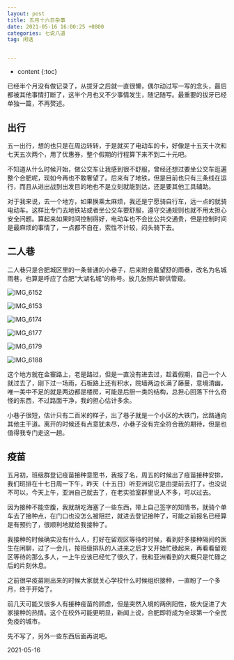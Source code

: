 ```yaml
---
layout: post
title: 五月十六日杂事
date: 2021-05-16 16:00:25 +0800
categories: 七说八道
tag: 闲话


---
```


* content
{:toc}




已经半个月没有做记录了，从拔牙之后就一直很懒，偶尔动过写一写的念头，最后都被其他事情打断了，这半个月也又不少事情发生，随记随写。最重要的拔牙已经单独一篇，不再赘述。

## 出行

五一出行，想的也只是在周边转转，于是就买了电动车的卡，好像是十五天十次和七天五次两个，用了优惠券，整个假期的行程算下来不到二十元吧。

不知道从什么时候开始，做公交车让我感到很不舒服，曾经还想过要坐公交车逛遍整个合肥呢，现如今再也不敢奢望了。后来有了地铁，但是目前也只有三条线在运行，而且从进出战到出发目的地也不是立刻就能到达，还是要其他工具辅助。

对于我来说，去一个地方，如果换乘太麻烦，我还是宁愿骑自行车，远一点的就骑电动车。这样比专门去地铁站或者坐公交车要舒服，遵守交通规则也就不用太担心安全问题。算起来如果时间控制得好，电动车也不会比公共交通贵，但是控制时间是最麻烦的事情了，一点都不自在，索性不计较，闷头骑下去。

## 二人巷

二人巷只是合肥城区里的一条普通的小巷子，后来附会戴望舒的雨巷，改名为名城雨巷，也算是呼应了合肥“大湖名城”的称号。放几张照片聊供管窥。

![IMG_6152](https://jcxs2014.oss-cn-shanghai.aliyuncs.com/20210516161237.JPG)

![IMG_6153](https://jcxs2014.oss-cn-shanghai.aliyuncs.com/20210516161243.JPG)

![IMG_6174](https://jcxs2014.oss-cn-shanghai.aliyuncs.com/20210516161250.JPG)

![IMG_6177](https://jcxs2014.oss-cn-shanghai.aliyuncs.com/20210516161255.JPG)

![IMG_6179](https://jcxs2014.oss-cn-shanghai.aliyuncs.com/20210516161301.JPG)

![IMG_6188](https://jcxs2014.oss-cn-shanghai.aliyuncs.com/20210516161309.JPG)

这个地方就在金寨路上，老是路过，但是一直没有进去过，趁着假期，自己一个人就过去了，刚下过一场雨，石板路上还有积水，院墙两边长满了藤蔓，意境清幽，唯一美中不足的就是两边都是楼房，可能是后厨一类的结构，总担心回落下什么奇怪的东西，不过路面干净，我的担心估计多余。

小巷子很短，估计只有二百米的样子，出了巷子就是一个小区的大铁门，岔路通向其他主干道。离开的时候还有点意犹未尽，小巷子没有完全符合我的期待，但是也值得我专门走这一趟。

## 疫苗

五月初，班级群登记疫苗接种意愿书，我报了名，周五的时候出了疫苗接种安排，我们班排在十七日周一下午，昨天（十五日）听亚洲说它是由提前去打了，也没说不可以，今天上午，亚洲自己就去了，在老实验室群里说人不多，可以过去。

因为接种不能空腹，我就胡吃海塞了一些东西，带上自己签字的知情书，就骑个单车去了接种点，在门口也没怎么被阻拦，就进去登记接种了，可能之前报名已经算是有预约了，很顺利地就给我接种了。

我接种的时候确实没有什么人，打好在留观区等待的时候，看到好多接种隔间的医生在闲聊，过了一会儿，按班级排队的人进来之后才又开始忙碌起来，再看看留观区等待的那么多人，一上午应该已经忙了很久了，我和亚洲看到的大概只是忙碌之后的片刻休息。

之前很早疫苗刚出来的时候大家就关心学校什么时候组织接种，一直盼了一个多月，终于开始了。

前几天可能又很多人有接种疫苗的顾虑，但是突然入境的两例阳性，极大促进了大家接种的热情。这个在校外可能更明显，新闻上说，合肥即将成为全球第一个全民免疫的城市。

先不写了，另外一些东西后面再说吧。

2021-05-16